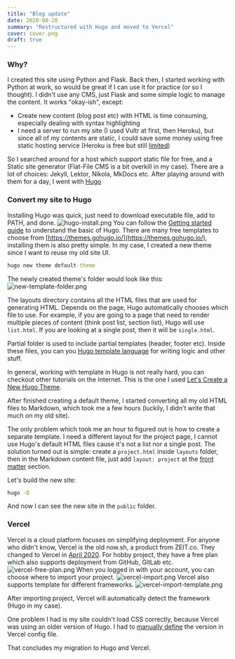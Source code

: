 ```yaml
---
title: "Blog update"
date: 2020-08-28
summary: "Restructured with Hugo and moved to Vercel"
cover: cover.png
draft: true
---
```


### Why?
I created this site using Python and Flask. Back then, I started working with Python at work, so would be great if I can use it for practice (or so I thought).
I didn't use any CMS, just Flask and some simple logic to manage the content. It works "okay-ish", except:
* Create new content (blog post etc) with HTML is time consuming, especially dealing with syntax highlighting
* I need a server to run my site (I used Vultr at first, then Heroku), but since all of my contents are static, I could save some money using free static hosting service (Heroku is free but still [limited](https://devcenter.heroku.com/articles/free-dyno-hours))

So I searched around for a host which support static file for free, and a Static site generator (Flat-File CMS is a bit overkill in my case).
There are a lot of choices: Jekyll, Lektor, Nikola, MkDocs etc. After playing around with them for a day, I went with [Hugo](https://gohugo.io/)

### Convert my site to Hugo
Installing Hugo was quick, just need to download executable file, add to PATH, and done.
![hugo-install.png](hugo-install.png)
You can follow the [Getting started guide](https://gohugo.io/getting-started/quick-start/) to understand the basic of Hugo.
There are many free templates to choose from [https://themes.gohugo.io/](https://themes.gohugo.io/), installing them is also pretty simple. In my case, I created a new theme since I want to reuse my old site UI.

```cmd
hugo new theme default-theme
```

The newly created theme's folder would look like this:
![new-template-folder.png](new-template-folder.png)

The layouts directory contains all the HTML files that are used for generating HTML. Depends on the page, Hugo automatically chooses which file to use. For example, if you are going to a page that need to render multiple pieces of content (think post list, section list), Hugo will use `list.html`. If you are looking at a single post, then it will be `single.html`.

Partial folder is used to include partial templates (header, footer etc).
Inside these files, you can you [Hugo template language](https://gohugo.io/templates/introduction/) for writing logic and other stuff.

In general, working with template in Hugo is not really hard, you can checkout other tutorials on the Internet. This is the one I used [Let's Create a New Hugo Theme](https://www.pakstech.com/blog/create-hugo-theme/).

After finished creating a default theme, I started converting all my old HTML files to Markdown, which took me a few hours (luckily, I didn't write that much on my old site).

The only problem which took me an hour to figured out is how to create a separate template. I need a different layout for the project page, I cannot use Hugo's default HTML files cause it's not a list nor a single post. The solution turned out is simple: create a `project.html` inside `layouts` folder, then in the Markdown content file, just add `layout: project` at the [front matter](https://gohugo.io/content-management/front-matter/) section.

Let's build the new site:

```cmd
hugo -D
```
And now I can see the new site in the `public` folder.

### Vercel
Vercel is a cloud platform focuses on simplifying deployment. For anyone who didn't know, Vercel is the old now.sh, a product from ZEIT.co. They changed to Vercel in [April 2020](https://vercel.com/blog/zeit-is-now-vercel). For hobby project, they have a free plan which also supports deployment from GitHub, GitLab etc.
![vercel-free-plan.png](vercel-free-plan.png)
When you logged in with your account, you can choose where to import your project.
![vercel-import.png](vercel-import.png)
Vercel also supports template for different frameworks.
![vercel-import-template.png](vercel-import-template.png)

After importing project, Vercel will automatically detect the framework (Hugo in my case).

One problem I had is my site couldn't load CSS correctly, because Vercel was using an older version of Hugo. I had to [manually define](https://vercel.com/guides/deploying-hugo-with-vercel) the version in Vercel config file.

That concludes my migration to Hugo and Vercel.